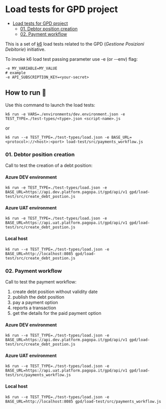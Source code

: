 # Load tests for GPD project

- [Load tests for GPD project](#load-tests-for-gpd-project)
  - [01. Debtor position creation](#01-debtor-position-creation)
  - [02. Payment workflow](#02-payment-workflow)

This is a set of [k6](https://k6.io) load tests related to the GPD (_Gestione Posizioni Debitorie_) initiative.

To invoke k6 load test passing parameter use -e (or --env) flag:

```
-e MY_VARIABLE=MY_VALUE
# example
-e API_SUBSCRIPTION_KEY=<your-secret>
```

## How to run 🚀

Use this command to launch the load tests:

```
k6 run -e VARS=./environments/dev.environment.json -e TEST_TYPE=./test-types/<type>.json <script-name>.js
```
or
```
k6 run --e TEST_TYPE=./test-types/load.json -e BASE_URL=<protocol>://<host>:<port> load-test/src/payments_workflow.js
```

### 01. Debtor position creation

Call to test the creation of a debt position:

#### Azure DEV environment
```
k6 run -e TEST_TYPE=./test-types/load.json -e BASE_URL=https://api.dev.platform.pagopa.it/gpd/api/v1 gpd/load-test/src/create_debt_postion.js
```

#### Azure UAT environment
```
k6 run -e TEST_TYPE=./test-types/load.json -e BASE_URL=https://api.uat.platform.pagopa.it/gpd/api/v1 gpd/load-test/src/create_debt_postion.js
```

#### Local host
```
k6 run --e TEST_TYPE=./test-types/load.json -e BASE_URL=http://localhost:8085 gpd/load-test/src/create_debt_postion.js
```


### 02. Payment workflow

Call to test the payment workflow:
1. create debt position without validity date
2. publish the debt position
3. pay a payment option
4. reports a transaction
5. get the details for the paid payment option

#### Azure DEV environment
```
k6 run --e TEST_TYPE=./test-types/load.json -e BASE_URL=https://api.dev.platform.pagopa.it/gpd/api/v1 gpd/load-test/src/create_debt_postion.js
```

#### Azure UAT environment
```
k6 run --e TEST_TYPE=./test-types/load.json -e BASE_URL=https://api.uat.platform.pagopa.it/gpd/api/v1 gpd/load-test/src/payments_workflow.js
```

#### Local host
```
k6 run --e TEST_TYPE=./test-types/load.json -e BASE_URL=http://localhost:8085 gpd/load-test/src/payments_workflow.js
```